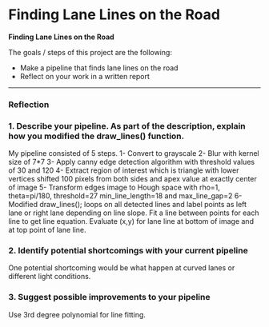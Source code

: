 # **Finding Lane Lines on the Road** 

**Finding Lane Lines on the Road**

The goals / steps of this project are the following:
* Make a pipeline that finds lane lines on the road
* Reflect on your work in a written report


[//]: # (Image References)

[image1]: ./examples/grayscale.jpg "Grayscale"

---

### Reflection

### 1. Describe your pipeline. As part of the description, explain how you modified the draw_lines() function.

My pipeline consisted of 5 steps. 
1- Convert to grayscale
2- Blur with kernel size of 7*7
3- Apply canny edge detection algorithm with threshold values of 30 and 120
4- Extract region of interest which is triangle with lower vertices shifted 100 pixels from both sides and apex value at exactly center of image
5- Transform edges image to Hough space with rho=1, theta=pi/180, threshold=27 min_line_length=18 and max_line_gap=2
6- Modified draw_lines(); loops on all detected lines and label points as left lane or right lane depending on line slope.
Fit a line between points for each line to get line equation.
Evaluate (x,y) for lane line at bottom of image and at top point of lane line.


### 2. Identify potential shortcomings with your current pipeline


One potential shortcoming would be what happen at curved lanes or different light conditions. 


### 3. Suggest possible improvements to your pipeline

Use 3rd degree polynomial for line fitting.
